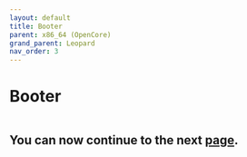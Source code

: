 ```yaml
---
layout: default
title: Booter
parent: x86_64 (OpenCore)
grand_parent: Leopard
nav_order: 3
---
```


# Booter

<a href="https://raw.githubusercontent.com/royalgraphx/DarwinKVM/main/docs/assets/OpenCoreDeviceProperties.png"><img src="../../../assets/OpenCoreBooter.png" alt=""></a>


## You can now continue to the next <a href="../03-DeviceProperties">page</a>.
